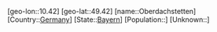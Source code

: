 ﻿---
location: [49.42,10.42]
type: City
tags:
- geo/City


SpocWebEntityId: 33025
isDeleted: false
confidential: public

---
[geo-lon::10.42]
[geo-lat::49.42]
[name::Oberdachstetten]
[Country::[Germany](geo/Continent/Europe/Germany.md)]
[State::[Bayern](geo/Continent/Europe/Germany/Bayern.md)]
[Population::]
[Unknown::]

